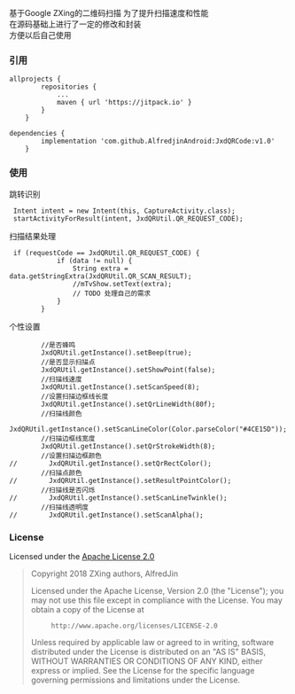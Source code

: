 基于Google ZXing的二维码扫描 
为了提升扫描速度和性能  
在源码基础上进行了一定的修改和封装  
方便以后自己使用


### 引用
```
allprojects {
		repositories {
			...
			maven { url 'https://jitpack.io' }
		}
	}
```

```
dependencies {
		implementation 'com.github.AlfredjinAndroid:JxdQRCode:v1.0'
	}
```
### 使用

跳转识别
```
 Intent intent = new Intent(this, CaptureActivity.class);
 startActivityForResult(intent, JxdQRUtil.QR_REQUEST_CODE);
```

扫描结果处理
```
 if (requestCode == JxdQRUtil.QR_REQUEST_CODE) {
            if (data != null) {
                String extra = data.getStringExtra(JxdQRUtil.QR_SCAN_RESULT);
                //mTvShow.setText(extra);
                // TODO 处理自己的需求
            }
        }
```

个性设置
```
        //是否蜂鸣
        JxdQRUtil.getInstance().setBeep(true);
        //是否显示扫描点
        JxdQRUtil.getInstance().setShowPoint(false);
        //扫描线速度
        JxdQRUtil.getInstance().setScanSpeed(8);
        //设置扫描边框线长度
        JxdQRUtil.getInstance().setQrLineWidth(80f);
        //扫描线颜色
        JxdQRUtil.getInstance().setScanLineColor(Color.parseColor("#4CE15D"));
        //扫描边框线宽度
        JxdQRUtil.getInstance().setQrStrokeWidth(8);
        //设置扫描边框颜色
//        JxdQRUtil.getInstance().setQrRectColor();
        //扫描点颜色
//        JxdQRUtil.getInstance().setResultPointColor();
        //扫描线是否闪烁
//        JxdQRUtil.getInstance().setScanLineTwinkle();
        //扫描线透明度
//        JxdQRUtil.getInstance().setScanAlpha();

```



### License
Licensed under the [Apache License 2.0](http://www.apache.org/licenses/LICENSE-2.0)
>    Copyright 2018 ZXing authors, AlfredJin
>    
>    Licensed under the Apache License, Version 2.0 (the "License"); you may not use this file except in compliance with the License. You may obtain a copy of the License at
>  
>          http://www.apache.org/licenses/LICENSE-2.0
> 
>    Unless required by applicable law or agreed to in writing, software distributed under the License is distributed on an "AS IS" BASIS, WITHOUT WARRANTIES OR CONDITIONS OF ANY KIND, either express or implied. See the License for the specific language governing permissions and limitations under the License.
